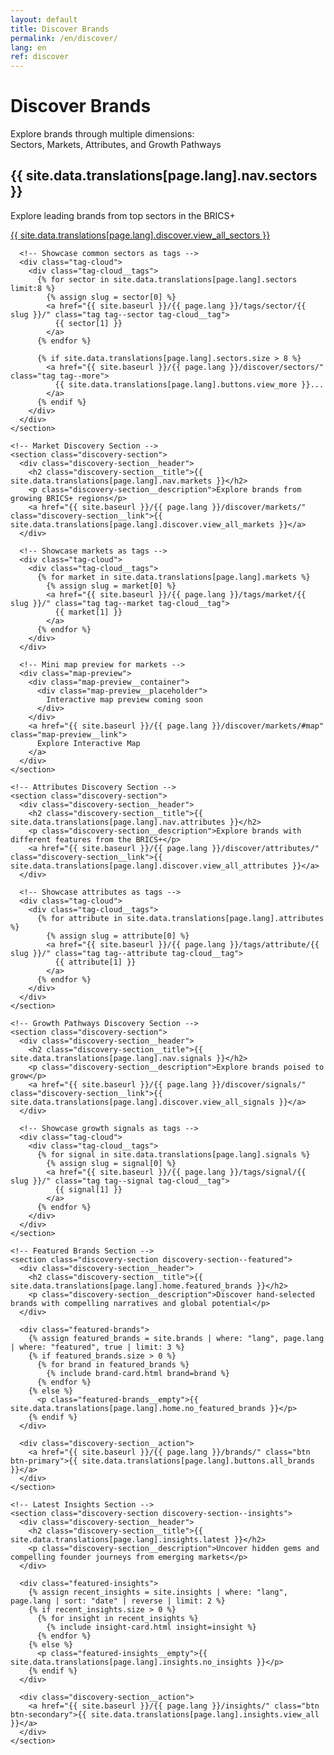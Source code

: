 ```yaml
---
layout: default
title: Discover Brands
permalink: /en/discover/
lang: en
ref: discover
---
```


<!-- Hero Panel -->
<div class="panel panel--hero">
  <div class="panel__content">
    <h1 class="panel__heading-primary">Discover Brands</h1>
    <p class="panel__subtitle">Explore brands through multiple dimensions: <br>Sectors, Markets, Attributes, and Growth Pathways</p>
  </div>
</div>

<!-- Main Discovery Hub -->
<div class="panel panel--light">
  <div class="panel__content">
    <!-- Sector Discovery Section -->
    <section class="discovery-section">
      <div class="discovery-section__header">
        <h2 class="discovery-section__title">{{ site.data.translations[page.lang].nav.sectors }}</h2>
        <p class="discovery-section__description">Explore leading brands from top sectors in the BRICS+</p>
        <a href="{{ site.baseurl }}/{{ page.lang }}/discover/sectors/" class="discovery-section__link">{{ site.data.translations[page.lang].discover.view_all_sectors }}</a>
      </div>
      
      <!-- Showcase common sectors as tags -->
      <div class="tag-cloud">
        <div class="tag-cloud__tags">
          {% for sector in site.data.translations[page.lang].sectors limit:8 %}
            {% assign slug = sector[0] %}
            <a href="{{ site.baseurl }}/{{ page.lang }}/tags/sector/{{ slug }}/" class="tag tag--sector tag-cloud__tag">
              {{ sector[1] }}
            </a>
          {% endfor %}
          
          {% if site.data.translations[page.lang].sectors.size > 8 %}
            <a href="{{ site.baseurl }}/{{ page.lang }}/discover/sectors/" class="tag tag--more">
              {{ site.data.translations[page.lang].buttons.view_more }}...
            </a>
          {% endif %}
        </div>
      </div>
    </section>
    
    <!-- Market Discovery Section -->
    <section class="discovery-section">
      <div class="discovery-section__header">
        <h2 class="discovery-section__title">{{ site.data.translations[page.lang].nav.markets }}</h2>
        <p class="discovery-section__description">Explore brands from growing BRICS+ regions</p>
        <a href="{{ site.baseurl }}/{{ page.lang }}/discover/markets/" class="discovery-section__link">{{ site.data.translations[page.lang].discover.view_all_markets }}</a>
      </div>
      
      <!-- Showcase markets as tags -->
      <div class="tag-cloud">
        <div class="tag-cloud__tags">
          {% for market in site.data.translations[page.lang].markets %}
            {% assign slug = market[0] %}
            <a href="{{ site.baseurl }}/{{ page.lang }}/tags/market/{{ slug }}/" class="tag tag--market tag-cloud__tag">
              {{ market[1] }}
            </a>
          {% endfor %}
        </div>
      </div>
      
      <!-- Mini map preview for markets -->
      <div class="map-preview">
        <div class="map-preview__container">
          <div class="map-preview__placeholder">
            Interactive map preview coming soon
          </div>
        </div>
        <a href="{{ site.baseurl }}/{{ page.lang }}/discover/markets/#map" class="map-preview__link">
          Explore Interactive Map
        </a>
      </div>
    </section>
    
    <!-- Attributes Discovery Section -->
    <section class="discovery-section">
      <div class="discovery-section__header">
        <h2 class="discovery-section__title">{{ site.data.translations[page.lang].nav.attributes }}</h2>
        <p class="discovery-section__description">Explore brands with different features from the BRICS+</p>
        <a href="{{ site.baseurl }}/{{ page.lang }}/discover/attributes/" class="discovery-section__link">{{ site.data.translations[page.lang].discover.view_all_attributes }}</a>
      </div>
      
      <!-- Showcase attributes as tags -->
      <div class="tag-cloud">
        <div class="tag-cloud__tags">
          {% for attribute in site.data.translations[page.lang].attributes %}
            {% assign slug = attribute[0] %}
            <a href="{{ site.baseurl }}/{{ page.lang }}/tags/attribute/{{ slug }}/" class="tag tag--attribute tag-cloud__tag">
              {{ attribute[1] }}
            </a>
          {% endfor %}
        </div>
      </div>
    </section>
    
    <!-- Growth Pathways Discovery Section -->
    <section class="discovery-section">
      <div class="discovery-section__header">
        <h2 class="discovery-section__title">{{ site.data.translations[page.lang].nav.signals }}</h2>
        <p class="discovery-section__description">Explore brands poised to grow</p>
        <a href="{{ site.baseurl }}/{{ page.lang }}/discover/signals/" class="discovery-section__link">{{ site.data.translations[page.lang].discover.view_all_signals }}</a>
      </div>
      
      <!-- Showcase growth signals as tags -->
      <div class="tag-cloud">
        <div class="tag-cloud__tags">
          {% for signal in site.data.translations[page.lang].signals %}
            {% assign slug = signal[0] %}
            <a href="{{ site.baseurl }}/{{ page.lang }}/tags/signal/{{ slug }}/" class="tag tag--signal tag-cloud__tag">
              {{ signal[1] }}
            </a>
          {% endfor %}
        </div>
      </div>
    </section>
    
    <!-- Featured Brands Section -->
    <section class="discovery-section discovery-section--featured">
      <div class="discovery-section__header">
        <h2 class="discovery-section__title">{{ site.data.translations[page.lang].home.featured_brands }}</h2>
        <p class="discovery-section__description">Discover hand-selected brands with compelling narratives and global potential</p>
      </div>
      
      <div class="featured-brands">
        {% assign featured_brands = site.brands | where: "lang", page.lang | where: "featured", true | limit: 3 %}
        {% if featured_brands.size > 0 %}
          {% for brand in featured_brands %}
            {% include brand-card.html brand=brand %}
          {% endfor %}
        {% else %}
          <p class="featured-brands__empty">{{ site.data.translations[page.lang].home.no_featured_brands }}</p>
        {% endif %}
      </div>
      
      <div class="discovery-section__action">
        <a href="{{ site.baseurl }}/{{ page.lang }}/brands/" class="btn btn-primary">{{ site.data.translations[page.lang].buttons.all_brands }}</a>
      </div>
    </section>
    
    <!-- Latest Insights Section -->
    <section class="discovery-section discovery-section--insights">
      <div class="discovery-section__header">
        <h2 class="discovery-section__title">{{ site.data.translations[page.lang].insights.latest }}</h2>
        <p class="discovery-section__description">Uncover hidden gems and compelling founder journeys from emerging markets</p>
      </div>
      
      <div class="featured-insights">
        {% assign recent_insights = site.insights | where: "lang", page.lang | sort: "date" | reverse | limit: 2 %}
        {% if recent_insights.size > 0 %}
          {% for insight in recent_insights %}
            {% include insight-card.html insight=insight %}
          {% endfor %}
        {% else %}
          <p class="featured-insights__empty">{{ site.data.translations[page.lang].insights.no_insights }}</p>
        {% endif %}
      </div>
      
      <div class="discovery-section__action">
        <a href="{{ site.baseurl }}/{{ page.lang }}/insights/" class="btn btn-secondary">{{ site.data.translations[page.lang].insights.view_all }}</a>
      </div>
    </section>
  </div>
</div>

<style>
  /* Inline styles for map preview */
  .map-preview {
    margin: var(--space-4) 0 var(--space-6);
    text-align: center;
  }
  
  .map-preview__container {
    height: 180px;
    max-width: 600px;
    margin: 0 auto var(--space-3);
    border-radius: var(--radius-md);
    overflow: hidden;
    background-color: var(--neutral-100);
    border: var(--border-width-thin) solid var(--neutral-200);
  }
  
  .map-preview__placeholder {
    width: 100%;
    height: 100%;
    display: flex;
    align-items: center;
    justify-content: center;
    color: var(--neutral-600);
    font-style: italic;
    background-color: var(--sky-50);
  }
  
  .map-preview__link {
    display: inline-block;
    color: var(--sky-700);
    font-weight: var(--font-medium);
    text-decoration: underline;
  }
  
  /* Featured content area styles */
  .featured-brands,
  .featured-insights {
    display: grid;
    grid-template-columns: repeat(auto-fill, minmax(300px, 1fr));
    gap: var(--space-4);
    margin-top: var(--space-4);
  }
  
  .featured-brands__empty,
  .featured-insights__empty {
    grid-column: 1 / -1;
    text-align: center;
    padding: var(--space-8);
    background-color: var(--neutral-100);
    border-radius: var(--radius-md);
    color: var(--neutral-500);
  }
  
  @media (max-width: var(--breakpoint-md)) {
    .featured-brands,
    .featured-insights {
      grid-template-columns: 1fr;
      gap: var(--space-4);
    }
    
    .map-preview__container {
      height: 150px;
    }
  }
</style>